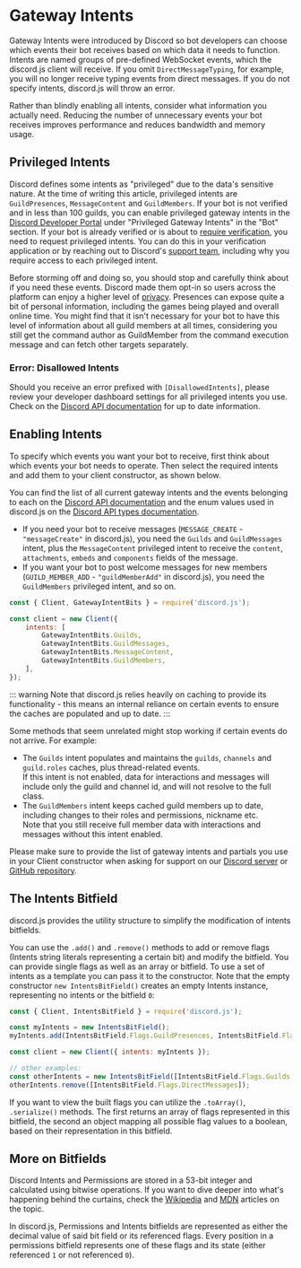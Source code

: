# Gateway Intents

Gateway Intents were introduced by Discord so bot developers can choose which events their bot receives based on which data it needs to function. Intents are named groups of pre-defined WebSocket events, which the discord.js client will receive. If you omit `DirectMessageTyping`, for example, you will no longer receive typing events from direct messages. If you do not specify intents, discord.js will throw an error.

Rather than blindly enabling all intents, consider what information you actually need. Reducing the number of unnecessary events your bot receives improves performance and reduces bandwidth and memory usage.

## Privileged Intents

Discord defines some intents as "privileged" due to the data's sensitive nature. At the time of writing this article, privileged intents are `GuildPresences`, `MessageContent` and `GuildMembers`. If your bot is not verified and in less than 100 guilds, you can enable privileged gateway intents in the [Discord Developer Portal](https://discord.com/developers/applications) under "Privileged Gateway Intents" in the "Bot" section. If your bot is already verified or is about to [require verification](https://support.discord.com/hc/articles/360040720412), you need to request privileged intents. You can do this in your verification application or by reaching out to Discord's [support team](https://dis.gd/contact), including why you require access to each privileged intent.

Before storming off and doing so, you should stop and carefully think about if you need these events. Discord made them opt-in so users across the platform can enjoy a higher level of [privacy](https://en.wikipedia.org/wiki/Privacy_by_design). Presences can expose quite a bit of personal information, including the games being played and overall online time. You might find that it isn't necessary for your bot to have this level of information about all guild members at all times, considering you still get the command author as GuildMember from the command execution message and can fetch other targets separately.

### Error: Disallowed Intents

Should you receive an error prefixed with `[DisallowedIntents]`, please review your developer dashboard settings for all privileged intents you use. Check on the [Discord API documentation](https://discord.com/developers/docs/topics/gateway#privileged-intents) for up to date information.

## Enabling Intents

To specify which events you want your bot to receive, first think about which events your bot needs to operate. Then select the required intents and add them to your client constructor, as shown below.

You can find the list of all current gateway intents and the events belonging to each on the [Discord API documentation](https://discord.com/developers/docs/topics/gateway#list-of-intents) and the enum values used in discord.js on the [Discord API types documentation](https://discord-api-types.dev/api/discord-api-types-v10/enum/GatewayIntentBits).

- If you need your bot to receive messages (`MESSAGE_CREATE` - `"messageCreate"` in discord.js), you need the `Guilds` and `GuildMessages` intent, plus the `MessageContent` privileged intent to receive the `content`, `attachments`, `embeds` and `components` fields of the message.
- If you want your bot to post welcome messages for new members (`GUILD_MEMBER_ADD` - `"guildMemberAdd"` in discord.js), you need the `GuildMembers` privileged intent, and so on.

```js
const { Client, GatewayIntentBits } = require('discord.js');

const client = new Client({
	intents: [
		GatewayIntentBits.Guilds,
		GatewayIntentBits.GuildMessages,
		GatewayIntentBits.MessageContent,
		GatewayIntentBits.GuildMembers,
	],
});
```

::: warning
Note that discord.js relies heavily on caching to provide its functionality - this means an internal reliance on certain events to ensure the caches are populated and up to date.
:::

Some methods that seem unrelated might stop working if certain events do not arrive. For example:
 - The `Guilds` intent populates and maintains the `guilds`, `channels` and `guild.roles` caches, plus thread-related events. \
 If this intent is not enabled, data for interactions and messages will include only the guild and channel id, and will not resolve to the full class.
 - The `GuildMembers` intent keeps cached guild members up to date, including changes to their roles and permissions, nickname etc. \
 Note that you still receive full member data with interactions and messages without this intent enabled.

Please make sure to provide the list of gateway intents and partials you use in your Client constructor when asking for support on our [Discord server](https://discord.gg/djs) or [GitHub repository](https://github.com/discordjs/discord.js).

## The Intents Bitfield

discord.js provides the utility structure <DocsLink path="IntentsBitField:Class"/> to simplify the modification of intents bitfields.

You can use the `.add()` and `.remove()` methods to add or remove flags (Intents string literals representing a certain bit) and modify the bitfield. You can provide single flags as well as an array or bitfield. To use a set of intents as a template you can pass it to the constructor. Note that the empty constructor `new IntentsBitField()` creates an empty Intents instance, representing no intents or the bitfield `0`:

```js
const { Client, IntentsBitField } = require('discord.js');

const myIntents = new IntentsBitField();
myIntents.add(IntentsBitField.Flags.GuildPresences, IntentsBitField.Flags.GuildMembers);

const client = new Client({ intents: myIntents });

// other examples:
const otherIntents = new IntentsBitField([IntentsBitField.Flags.Guilds, IntentsBitField.Flags.DirectMessages]);
otherIntents.remove([IntentsBitField.Flags.DirectMessages]);
```

If you want to view the built flags you can utilize the `.toArray()`, `.serialize()` methods. The first returns an array of flags represented in this bitfield, the second an object mapping all possible flag values to a boolean, based on their representation in this bitfield.

## More on Bitfields

Discord Intents and Permissions are stored in a 53-bit integer and calculated using bitwise operations. If you want to dive deeper into what's happening behind the curtains, check the [Wikipedia](https://en.wikipedia.org/wiki/Bit_field) and [MDN](https://developer.mozilla.org/en-US/docs/Web/JavaScript/Reference/Operators/Bitwise_Operators) articles on the topic.

In discord.js, Permissions and Intents bitfields are represented as either the decimal value of said bit field or its referenced flags. Every position in a permissions bitfield represents one of these flags and its state (either referenced `1` or not referenced `0`).
